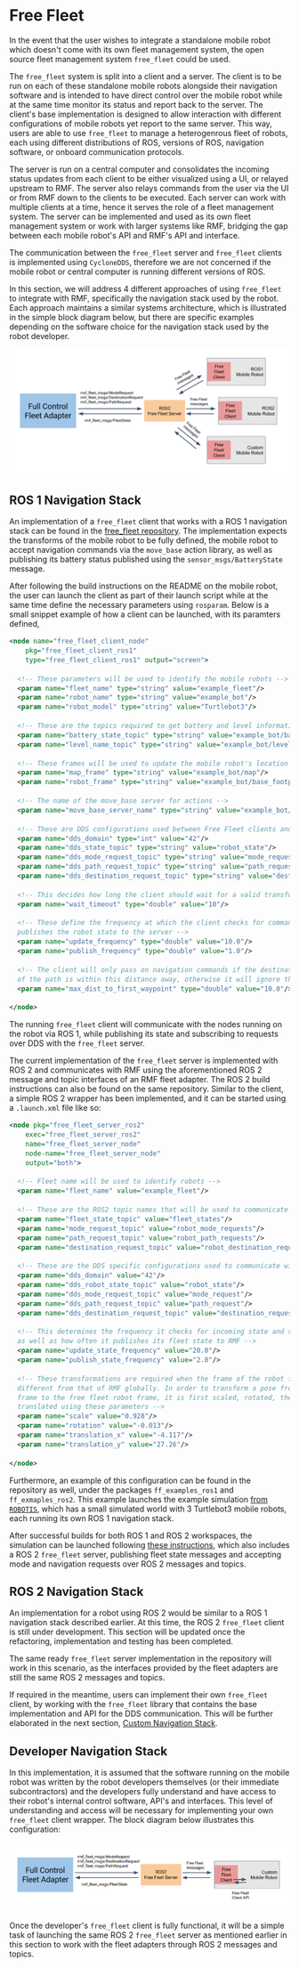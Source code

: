 # Free Fleet

In the event that the user wishes to integrate a standalone mobile robot which doesn't come with its own fleet management system, the open source fleet management system `free_fleet` could be used.

The `free_fleet` system is split into a client and a server. The client is to be run on each of these standalone mobile robots alongside their navigation software and is intended to have direct control over the mobile robot while at the same time monitor its status and report back to the server. The client's base implementation is designed to allow interaction with different configurations of mobile robots yet report to the same server. This way, users are able to use `free_fleet` to manage a heterogenrous fleet of robots, each using different distributions of ROS, versions of ROS, navigation software, or onboard communication protocols.

The server is run on a central computer and consolidates the incoming status updates from each client to be either visualized using a UI, or relayed upstream to RMF. The server also relays commands from the user via the UI or from RMF down to the clients to be executed. Each server can work with multiple clients at a time, hence it serves the role of a fleet management system. The server can be implemented and used as its own fleet management system or work with larger systems like RMF, bridging the gap between each mobile robot's API and RMF's API and interface.

The communication between the `free_fleet` server and `free_fleet` clients is implemented using `CycloneDDS`, therefore we are not concerned if the mobile robot or central computer is running different versions of ROS.

In this section, we will address 4 different approaches of using `free_fleet` to integrate with RMF, specifically the navigation stack used by the robot. Each approach maintains a similar systems architecture, which is illustrated in the simple block diagram below, but there are specific examples depending on the software choice for the navigation stack used by the robot developer.

<img src="images/free_fleet_block_diagram.png">

## ROS 1 Navigation Stack

An implementation of a `free_fleet` client that works with a ROS 1 navigation stack can be found in the [free_fleet repository](https://github.com/open-rmf/free_fleet). The implementation expects the transforms of the mobile robot to be fully defined, the mobile robot to accept navigation commands via the `move_base` action library, as well as publishing its battery status published using the `sensor_msgs/BatteryState` message.

After following the build instructions on the README on the mobile robot, the user can launch the client as part of their launch script while at the same time define the necessary parameters using `rosparam`. Below is a small snippet example of how a client can be launched, with its paramters defined,

```xml
<node name="free_fleet_client_node"
    pkg="free_fleet_client_ros1"
    type="free_fleet_client_ros1" output="screen">

  <!-- These parameters will be used to identify the mobile robots -->
  <param name="fleet_name" type="string" value="example_fleet"/>
  <param name="robot_name" type="string" value="example_bot"/>
  <param name="robot_model" type="string" value="Turtlebot3"/>

  <!-- These are the topics required to get battery and level information -->
  <param name="battery_state_topic" type="string" value="example_bot/battery_state"/>
  <param name="level_name_topic" type="string" value="example_bot/level_name"/>

  <!-- These frames will be used to update the mobile robot's location -->
  <param name="map_frame" type="string" value="example_bot/map"/>
  <param name="robot_frame" type="string" value="example_bot/base_footprint"/>

  <!-- The name of the move_base server for actions -->
  <param name="move_base_server_name" type="string" value="example_bot/move_base"/>

  <!-- These are DDS configurations used between Free Fleet clients and servers -->
  <param name="dds_domain" type="int" value="42"/>
  <param name="dds_state_topic" type="string" value="robot_state"/>
  <param name="dds_mode_request_topic" type="string" value="mode_request"/>
  <param name="dds_path_request_topic" type="string" value="path_request"/>
  <param name="dds_destination_request_topic" type="string" value="destination_request"/>

  <!-- This decides how long the client should wait for a valid transform and action server before failing -->
  <param name="wait_timeout" type="double" value="10"/>

  <!-- These define the frequency at which the client checks for commands and
  publishes the robot state to the server -->
  <param name="update_frequency" type="double" value="10.0"/>
  <param name="publish_frequency" type="double" value="1.0"/>

  <!-- The client will only pass on navigation commands if the destination or first waypoint
  of the path is within this distance away, otherwise it will ignore the command -->
  <param name="max_dist_to_first_waypoint" type="double" value="10.0"/>

</node>
```

The running `free_fleet` client will communicate with the nodes running on the robot via ROS 1, while publishing its state and subscribing to requests over DDS with the `free_fleet` server.

The current implementation of the `free_fleet` server is implemented with ROS 2 and communicates with RMF using the aforementioned ROS 2 message and topic interfaces of an RMF fleet adapter. The ROS 2 build instructions can also be found on the same repository. Similar to the client, a simple ROS 2 wrapper has been implemented, and it can be started using a `.launch.xml` file like so:

```xml
<node pkg="free_fleet_server_ros2"
    exec="free_fleet_server_ros2"
    name="free_fleet_server_node"
    node-name="free_fleet_server_node"
    output="both">

  <!-- Fleet name will be used to identify robots -->
  <param name="fleet_name" value="example_fleet"/>

  <!-- These are the ROS2 topic names that will be used to communicate with RMF -->
  <param name="fleet_state_topic" value="fleet_states"/>
  <param name="mode_request_topic" value="robot_mode_requests"/>
  <param name="path_request_topic" value="robot_path_requests"/>
  <param name="destination_request_topic" value="robot_destination_requests"/>

  <!-- These are the DDS specific configurations used to communicate with the clients -->
  <param name="dds_domain" value="42"/>
  <param name="dds_robot_state_topic" value="robot_state"/>
  <param name="dds_mode_request_topic" value="mode_request"/>
  <param name="dds_path_request_topic" value="path_request"/>
  <param name="dds_destination_request_topic" value="destination_request"/>

  <!-- This determines the frequency it checks for incoming state and request messages,
  as well as how often it publishes its fleet state to RMF -->
  <param name="update_state_frequency" value="20.0"/>
  <param name="publish_state_frequency" value="2.0"/>

  <!-- These transformations are required when the frame of the robot fleet is
  different from that of RMF globally. In order to transform a pose from the RMF
  frame to the free fleet robot frame, it is first scaled, rotated, then
  translated using these parameters -->
  <param name="scale" value="0.928"/>
  <param name="rotation" value="-0.013"/>
  <param name="translation_x" value="-4.117"/>
  <param name="translation_y" value="27.26"/>

</node>
```

Furthermore, an example of this configuration can be found in the repository as well, under the packages `ff_examples_ros1` and `ff_exmaples_ros2`. This example launches the example simulation [from `ROBOTIS`](https://emanual.robotis.com/docs/en/platform/turtlebot3/simulation/#ros-1-simulation), which has a small simulated world with 3 Turtlebot3 mobile robots, each running its own ROS 1 navigation stack.

After successful builds for both ROS 1 and ROS 2 workspaces, the simulation can be launched following [these instructions](https://github.com/open-rmf/free_fleet#turtlebot3-simulation), which also includes a ROS 2 `free_fleet` server, publishing fleet state messages and accepting mode and navigation requests over ROS 2 messages and topics.

## ROS 2 Navigation Stack

An implementation for a robot using ROS 2 would be similar to a ROS 1 navigation stack described earlier. At this time, the ROS 2 `free_fleet` client is still under development. This section will be updated once the refactoring, implementation and testing has been completed.

The same ready `free_fleet` server implementation in the repository will work in this scenario, as the interfaces provided by the fleet adapters are still the same ROS 2 messages and topics.

If required in the meantime, users can implement their own `free_fleet` client, by working with the `free_fleet` library that contains the base implementation and API for the DDS communication. This will be further elaborated in the next section, [Custom Navigation Stack](#custom-navigation-stack).

## Developer Navigation Stack

In this implementation, it is assumed that the software running on the mobile robot was written by the robot developers themselves (or their immediate subcontractors) and the developers fully understand and have access to their robot's internal control software, API's and interfaces. This level of understanding and access will be necessary for implementing your own `free_fleet` client wrapper. The block diagram below illustrates this configuration:

<img src="images/free_fleet_custom_config.png">

Once the developer's `free_fleet` client is fully functional, it will be a simple task of launching the same ROS 2 `free_fleet` server as mentioned earlier in this section to work with the fleet adapters through ROS 2 messages and topics.
